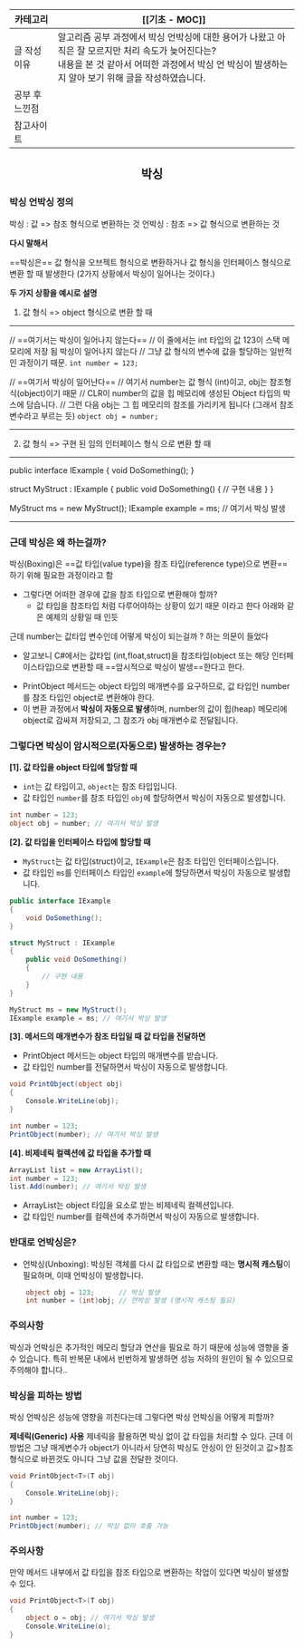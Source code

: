 
| 카테고리     | [[기초 - MOC]]                                                                                                          |
| -------- | --------------------------------------------------------------------------------------------------------------------- |
| 글 작성 이유  | 알고리즘 공부 과정에서 박싱 언박싱에 대한 용어가 나왔고 아직은 잘 모르지만 처리 속도가 늦어진다는? <br>내용을 본 것 같아서 어떠한 과정에서 박싱 언 박싱이 발생하는지 알아 보기 위해 글을 작성하였습니다. |
| 공부 후 느낀점 |                                                                                                                       |
| 참고사이트    |                                                                                                                       |
## <center>박싱</center>
### 박싱 언박싱 정의

박싱 : 값 => 참조 형식으로 변환하는 것
언박싱 : 참조 => 값 형식으로 변환하는 것

**다시 말해서**

==박싱은== 값 형식을 오브젝트 형식으로 변환하거나 
값 형식을 인터페이스 형식으로 변환 할 때 발생한다 (2가지 상황에서 박싱이 일어나는 것이다.)


**두 가지 상황을 예시로 설명**

1. 값 형식 => object 형식으로 변환 할 때
***
// ==여기서는 박싱이 일어나지 않는다==
// 이 줄에서는 int 타입의 값 123이 스택 메모리에 저장 됨 박싱이 일어나지 않는다 
// 그냥 값 형식의 변수에 값을 할당하는 일반적인 과정이기 때문. 
`int number = 123; `      

// ==여기서 박싱이 일어난다== 
// 여기서 number는 값 형식 (int)이고, obj는 참조형식(object)이기 때문
// CLR이 number의 값을 힙 메모리에 생성된 Object 타입의 박스에 담습니다.
// 그런 다음 obj는 그 힙 메모리의 참조를 가리키게 됩니다 (그래서 참조 변수라고 부르는 듯)
`object obj = number; `
***

2. 값 형식 => 구현 된 임의 인터페이스 형식 으로 변환 할 때
***
public interface IExample
{
    void DoSomething();
}

struct MyStruct : IExample
{
    public void DoSomething()
    {
        // 구현 내용
    }
}

MyStruct ms = new MyStruct();
IExample example = ms; // 여기서 박싱 발생
***
### 근데 박싱은 왜 하는걸까?
박싱(Boxing)은 ==값 타입(value type)을 참조 타입(reference type)으로 변환==하기 위해 필요한 과정이라고 함
* 그렇다면 어떠한 경우에 값을 참조 타입으로 변환해야 할까?
	* 값 타입을 참조타입 처럼 다루어야하는 상황이 있기 때문 이라고 한다 아래와 같은 예제의 상황일 때 인듯



근데 number는 값타입 변수인데 어떻게 박싱이 되는걸까 ? 하는 의문이 들었다
* 알고보니 C#에서는 값타입 (int,float,struct)을 참조타입(object 또는 해당 인터페이스타입)으로 변환할 때 ==암시적으로 박싱이 발생==한다고 한다.
- PrintObject 메서드는 object 타입의 매개변수를 요구하므로, 값 타입인 number를 참조 타입인 object로 변환해야 한다.
- 이 변환 과정에서 **박싱이 자동으로 발생**하며, number의 값이 힙(heap) 메모리에 object로 감싸져 저장되고, 그 참조가 obj 매개변수로 전달됩니다.


### 그렇다면 박싱이 암시적으로(자동으로) 발생하는 경우는?
**[1]. 값 타입을 object 타입에 할당할 때**
- `int`는 값 타입이고, `object`는 참조 타입입니다.
- 값 타입인 `number`를 참조 타입인 `obj`에 할당하면서 박싱이 자동으로 발생합니다.
``` csharp
int number = 123;
object obj = number; // 여기서 박싱 발생
```

**[2]. 값 타입을 인터페이스 타입에 할당할 때**
- `MyStruct`는 값 타입(struct)이고, `IExample`은 참조 타입인 인터페이스입니다.
- 값 타입인 `ms`를 인터페이스 타입인 `example`에 할당하면서 박싱이 자동으로 발생합니다.
``` csharp
public interface IExample
{
    void DoSomething();
}

struct MyStruct : IExample
{
    public void DoSomething()
    {
        // 구현 내용
    }
}

MyStruct ms = new MyStruct();
IExample example = ms; // 여기서 박싱 발생

```

**[3]. 메서드의 매개변수가 참조 타입일 때 값 타입을 전달하면**
-  PrintObject 메서드는 object 타입의 매개변수를 받습니다.
- 값 타입인 number를 전달하면서 박싱이 자동으로 발생합니다.
``` csharp
void PrintObject(object obj)
{
    Console.WriteLine(obj);
}

int number = 123;
PrintObject(number); // 여기서 박싱 발생
```

**[4]. 비제네릭 컬렉션에 값 타입을 추가할 때**
``` csharp
ArrayList list = new ArrayList();
int number = 123;
list.Add(number); // 여기서 박싱 발생

```
- ArrayList는 object 타입을 요소로 받는 비제네릭 컬렉션입니다.
- 값 타입인 number를 컬렉션에 추가하면서 박싱이 자동으로 발생합니다.

### 반대로 언박싱은?
- 언박싱(Unboxing): 박싱된 객체를 다시 값 타입으로 변환할 때는 **명시적 캐스팅**이 필요하며, 이때 언박싱이 발생합니다.
``` csharp
    object obj = 123;      // 박싱 발생
    int number = (int)obj; // 언박싱 발생 (명시적 캐스팅 필요)
```

### 주의사항 
박싱과 언박싱은 추가적인 메모리 할당과 연산을 필요로 하기 때문에 성능에 영향을 줄 수 있습니다. 특히 반복문 내에서 빈번하게 발생하면 성능 저하의 원인이 될 수 있으므로 주의해야 합니다..

### 박싱을 피하는 방법
박싱 언박싱은 성능에 영향을 끼친다는데 그렇다면 박싱 언박싱을 어떻게 피할까?

**제네릭(Generic) 사용** 
제네릭을 활용하면 박싱 없이 값 타입을 처리할 수 있다. 근데 이 방법은 그냥 매게변수가 object가 아니라서 당연히 박싱도 안싱이 안 된것이고 값>참조 형식으로 바뀐것도 아니다 그냥 값을 전달한 것이다.
``` csharp
void PrintObject<T>(T obj)
{
    Console.WriteLine(obj);
}

int number = 123;
PrintObject(number); // 박싱 없이 호출 가능
```
### 주의사항
만약 메서드 내부에서 값 타입을 참조 타입으로 변환하는 작업이 있다면 박싱이 발생할 수 있다.
``` csharp
void PrintObject<T>(T obj)
{
    object o = obj; // 여기서 박싱 발생
    Console.WriteLine(o);
}

```
